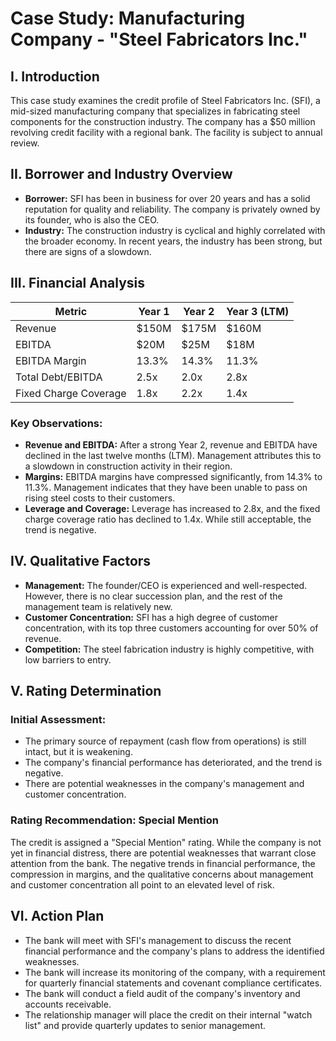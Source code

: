 # Case Study: Manufacturing Company - "Steel Fabricators Inc."

## I. Introduction

This case study examines the credit profile of Steel Fabricators Inc. (SFI), a mid-sized manufacturing company that specializes in fabricating steel components for the construction industry. The company has a $50 million revolving credit facility with a regional bank. The facility is subject to annual review.

## II. Borrower and Industry Overview

- **Borrower:** SFI has been in business for over 20 years and has a solid reputation for quality and reliability. The company is privately owned by its founder, who is also the CEO.
- **Industry:** The construction industry is cyclical and highly correlated with the broader economy. In recent years, the industry has been strong, but there are signs of a slowdown.

## III. Financial Analysis

| Metric | Year 1 | Year 2 | Year 3 (LTM) |
|---|---|---|---|
| Revenue | $150M | $175M | $160M |
| EBITDA | $20M | $25M | $18M |
| EBITDA Margin | 13.3% | 14.3% | 11.3% |
| Total Debt/EBITDA | 2.5x | 2.0x | 2.8x |
| Fixed Charge Coverage | 1.8x | 2.2x | 1.4x |

### Key Observations:

- **Revenue and EBITDA:** After a strong Year 2, revenue and EBITDA have declined in the last twelve months (LTM). Management attributes this to a slowdown in construction activity in their region.
- **Margins:** EBITDA margins have compressed significantly, from 14.3% to 11.3%. Management indicates that they have been unable to pass on rising steel costs to their customers.
- **Leverage and Coverage:** Leverage has increased to 2.8x, and the fixed charge coverage ratio has declined to 1.4x. While still acceptable, the trend is negative.

## IV. Qualitative Factors

- **Management:** The founder/CEO is experienced and well-respected. However, there is no clear succession plan, and the rest of the management team is relatively new.
- **Customer Concentration:** SFI has a high degree of customer concentration, with its top three customers accounting for over 50% of revenue.
- **Competition:** The steel fabrication industry is highly competitive, with low barriers to entry.

## V. Rating Determination

### Initial Assessment:

- The primary source of repayment (cash flow from operations) is still intact, but it is weakening.
- The company's financial performance has deteriorated, and the trend is negative.
- There are potential weaknesses in the company's management and customer concentration.

### Rating Recommendation: Special Mention

The credit is assigned a "Special Mention" rating. While the company is not yet in financial distress, there are potential weaknesses that warrant close attention from the bank. The negative trends in financial performance, the compression in margins, and the qualitative concerns about management and customer concentration all point to an elevated level of risk.

## VI. Action Plan

- The bank will meet with SFI's management to discuss the recent financial performance and the company's plans to address the identified weaknesses.
- The bank will increase its monitoring of the company, with a requirement for quarterly financial statements and covenant compliance certificates.
- The bank will conduct a field audit of the company's inventory and accounts receivable.
- The relationship manager will place the credit on their internal "watch list" and provide quarterly updates to senior management.
